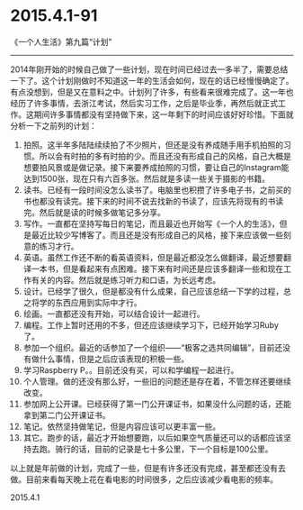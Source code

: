 2015.4.1-91
=============
《一个人生活》第九篇“计划”

------

2014年刚开始的时候自己做了一些计划，现在时间已经过去一多半了，需要总结一下了。这个计划刚做时不知道这一年的生活会如何，现在的话已经慢慢确定了。有点没想到，但是又在意料之中。计划列了许多，有些看来很难完成了。这一年也经历了许多事情，去浙江考试，然后实习工作，之后是毕业季，再然后就正式工作。这期间许多事情都没有坚持做下来，这一年剩下的时间应该好好珍惜。下面就分析一下之前列的计划：

1. 拍照。这半年多陆陆续续拍了不少照片，但还是没有养成随手用手机拍照的习惯。所以会有时拍的多有时拍的少。而且还没有形成自己的风格，自己大概是想要拍风景或是做记录。接下来要养成拍照的习惯，要让自己的Instagram能达到1500张，现在只有六百多张。然后就是多读一些关于摄影的书籍。
2. 读书。已经有一段时间没怎么读书了。电脑里也积攒了许多电子书，之前买的书也都没有读完。接下来的时间不说去找新的书读了，应该先将现有的书读完。然后就是读的时候多做笔记多分享。
3. 写作。一直都在坚持写每日的笔记，而且最近也开始写《一个人的生活》，但是最近比较少写博客了。而且还是没有形成自己的风格，接下来应该做一些刻意的练习才行。
4. 英语。虽然工作还不断的看英语资料，但是最近都没怎么做翻译，最近想要翻译一本书，但是看起来有点困难。接下来有时间还是应该多翻译一些和现在工作有关的内容。然后就是练习听力和口语，为长远考虑。
5. 设计。已经学了很久，但是都没有什么成果，自己应该总结一下学的过程，总之将学的东西应用到实际中才行。
6. 绘画。一直都还没有开始，可以结合设计一起进行。
7. 编程。工作上暂时还用的不多，但还应该继续学习下，已经开始学习Ruby了。
8. 参加一个组织。最近的话参加了一个组织——“极客之选共同编辑”，目前还没有做什么事情，但是之后应该表现的积极一些。
9. 学习Raspberry P。。目前还没有买，可以和学编程一起进行。
10. 个人管理。做的还没有那么好，一些旧的问题还是存在着，不管怎样还要继续改变。
11. 参加网上公开课。已经获得了第一门公开课证书，如果没什么问题的话，还能拿到第二门公开课证书。
12. 笔记。依然坚持做笔记，但是内容应该可以更丰富一些。
13. 其它。跑步的话，最近才开始想要跑，以后如果空气质量还可以的话都应该坚持去跑。骑行的话，目前的记录是七十多公里，下一个目标是100公里。

以上就是年前做的计划，完成了一些，但是有许多还没有完成，甚至都还没有去做。目前来看每天晚上花在看电影的时间很多，之后应该减少看电影的频率。

2015.4.1